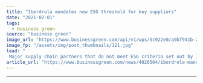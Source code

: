 ```yaml
---
title: "Iberdrola mandates new ESG threshold for key suppliers"
date: "2021-02-01"
tags: 
  - business green
source: "business green"
image_url: "https://www.businessgreen.com/api/v1/wps/5c922e0/a0bf941b-2cd0-4f0d-89a8-7a804ac4736f/8/2009-03-19-Parque-eolico-Maranchon-32-185x114.jpg"
image_fp: "/assets/img/post_thumbnails/121.jpg"
lead: "
 Major supply chain partners that do not meet ESG criteria set out by Iberdrola in a 'reasonable' time frame will be ditched, energy giant warns ..."
article_url: "https://www.businessgreen.com/news/4026504/iberdrola-mandates-esg-threshold-key-suppliers"
---
```


---
